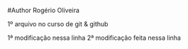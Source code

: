 #Author Rogério Oliveira

  1º arquivo no curso de git & github

   1ª modificação nessa linha
   2ª modificação feita nessa linha
